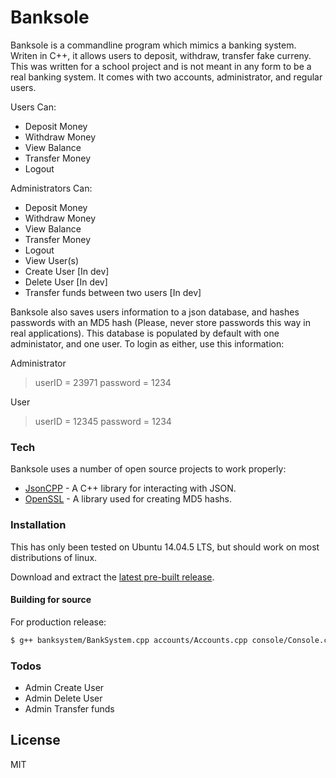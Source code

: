 # Banksole

Banksole is a commandline program which mimics a banking system. Writen in C++, it allows users to deposit, withdraw, transfer fake curreny. This was written for a school project and is not meant in any form to be a real banking system. It comes with two accounts, administrator, and regular users. 

Users Can:
  - Deposit Money
  - Withdraw Money
  - View Balance
  - Transfer Money
  - Logout

Administrators Can:
  - Deposit Money
  - Withdraw Money
  - View Balance
  - Transfer Money
  - Logout
  - View User(s)
  - Create User [In dev]
  - Delete User [In dev]
  - Transfer funds between two users [In dev]

Banksole also saves users information to a json database, and hashes passwords with an MD5 hash (Please, never store passwords this way in real applications). This database is populated by default with one administator, and one user. To login as either, use this information: 

Administrator
> userID = 23971 
> password = 1234

User
> userID = 12345 
> password = 1234

### Tech

Banksole uses a number of open source projects to work properly:

* [JsonCPP] - A C++ library for interacting with JSON.
* [OpenSSL] - A library used for creating MD5 hashs.

### Installation

This has only been tested on Ubuntu 14.04.5 LTS, but should work on most distributions of linux.

Download and extract the [latest pre-built release](https://github.com/JamesRyanVan).


#### Building for source
For production release:
```sh
$ g++ banksystem/BankSystem.cpp accounts/Accounts.cpp console/Console.cpp json.cpp main.cpp -o Banksole -Wall -std=c++11 -lcrypto -lssl
```

### Todos

 - Admin Create User
 - Admin Delete User
 - Admin Transfer funds

License
----

MIT

   [JsonCPP]: <https://github.com/open-source-parsers/jsoncpp>
   [OpenSSL]: <https://github.com/openssl/openssl>
